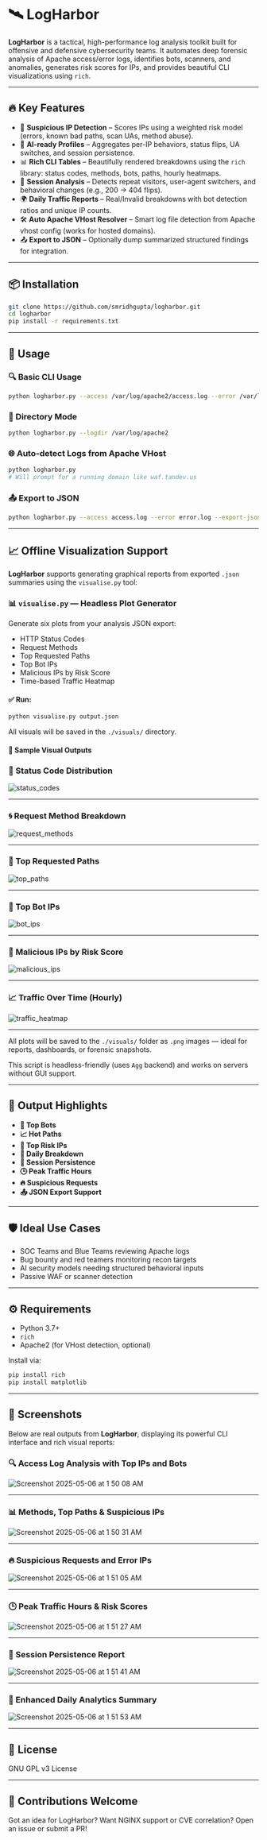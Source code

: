 # 🛰️ LogHarbor

**LogHarbor** is a tactical, high-performance log analysis toolkit built for offensive and defensive cybersecurity teams. It automates deep forensic analysis of Apache access/error logs, identifies bots, scanners, and anomalies, generates risk scores for IPs, and provides beautiful CLI visualizations using `rich`.

---

## 🔥 Key Features

* 🚨 **Suspicious IP Detection** – Scores IPs using a weighted risk model (errors, known bad paths, scan UAs, method abuse).
* 🧠 **AI-ready Profiles** – Aggregates per-IP behaviors, status flips, UA switches, and session persistence.
* 📊 **Rich CLI Tables** – Beautifully rendered breakdowns using the `rich` library: status codes, methods, bots, paths, hourly heatmaps.
* 🧬 **Session Analysis** – Detects repeat visitors, user-agent switchers, and behavioral changes (e.g., 200 → 404 flips).
* 🌍 **Daily Traffic Reports** – Real/Invalid breakdowns with bot detection ratios and unique IP counts.
* 🛠️ **Auto Apache VHost Resolver** – Smart log file detection from Apache vhost config (works for hosted domains).
* 📤 **Export to JSON** – Optionally dump summarized structured findings for integration.

---

## 📦 Installation

```bash
git clone https://github.com/smridhgupta/logharbor.git
cd logharbor
pip install -r requirements.txt
```

---

## 🚀 Usage

### 🔍 Basic CLI Usage

```bash
python logharbor.py --access /var/log/apache2/access.log --error /var/log/apache2/error.log
```

### 📁 Directory Mode

```bash
python logharbor.py --logdir /var/log/apache2
```

### 🌐 Auto-detect Logs from Apache VHost

```bash
python logharbor.py
# Will prompt for a running domain like waf.tandev.us
```

### 📤 Export to JSON

```bash
python logharbor.py --access access.log --error error.log --export-json output.json
```

---

## 📈 Offline Visualization Support

**LogHarbor** supports generating graphical reports from exported `.json` summaries using the `visualise.py` tool:

### 📊 `visualise.py` — Headless Plot Generator

Generate six plots from your analysis JSON export:

* HTTP Status Codes
* Request Methods
* Top Requested Paths
* Top Bot IPs
* Malicious IPs by Risk Score
* Time-based Traffic Heatmap

#### ✅ Run:

```bash
python visualise.py output.json
```

All visuals will be saved in the `./visuals/` directory.

#### 📸 Sample Visual Outputs

### 🔢 Status Code Distribution

![status_codes](https://github.com/user-attachments/assets/ff6e5d18-7c3f-4f03-b1e5-46fa67052b13)

---

### 🌀 Request Method Breakdown

![request_methods](https://github.com/user-attachments/assets/90f7a5c2-acc7-47e8-8853-4b59819ab6b5)

---

### 🔼 Top Requested Paths

![top_paths](https://github.com/user-attachments/assets/6e65d7b9-bfe8-4c49-b661-eb170c50802f)

---

### 🤖 Top Bot IPs

![bot_ips](https://github.com/user-attachments/assets/e6e57a78-8a8b-425d-bcfb-de024a9602a1)

---

### 🚨 Malicious IPs by Risk Score

![malicious_ips](https://github.com/user-attachments/assets/c071020d-a754-4f12-99c8-a4ebe214ad61)

---

### 📈 Traffic Over Time (Hourly)

![traffic_heatmap](https://github.com/user-attachments/assets/74b32394-b904-4cf5-a140-9f63c79975d8)

---

All plots will be saved to the `./visuals/` folder as `.png` images — ideal for reports, dashboards, or forensic snapshots.


This script is headless-friendly (uses `Agg` backend) and works on servers without GUI support.

---

## 🧪 Output Highlights

* **👾 Top Bots**
* **📈 Hot Paths**
* **🚨 Top Risk IPs**
* **📆 Daily Breakdown**
* **🧬 Session Persistence**
* **🕒 Peak Traffic Hours**
* **🔥 Suspicious Requests**
* **📤 JSON Export Support**

---

## 🛡️ Ideal Use Cases

* SOC Teams and Blue Teams reviewing Apache logs
* Bug bounty and red teamers monitoring recon targets
* AI security models needing structured behavioral inputs
* Passive WAF or scanner detection

---

## ⚙️ Requirements

* Python 3.7+
* `rich`
* Apache2 (for VHost detection, optional)

Install via:

```bash
pip install rich
pip install matplotlib
```

---

## 📸 Screenshots

Below are real outputs from **LogHarbor**, displaying its powerful CLI interface and rich visual reports:

### 🔍 Access Log Analysis with Top IPs and Bots

![Screenshot 2025-05-06 at 1 50 08 AM](https://github.com/user-attachments/assets/5968a8e9-6195-458b-8f1c-7ca4fe2d6580)

---

### 📊 Methods, Top Paths & Suspicious IPs

![Screenshot 2025-05-06 at 1 50 31 AM](https://github.com/user-attachments/assets/2fe71a79-74c2-4932-a75b-a5361c55302e)

---

### 🔥 Suspicious Requests and Error IPs

![Screenshot 2025-05-06 at 1 51 05 AM](https://github.com/user-attachments/assets/4e414792-b192-46fe-964c-28274cd9db7d)

---

### 🕒 Peak Traffic Hours & Risk Scores

![Screenshot 2025-05-06 at 1 51 27 AM](https://github.com/user-attachments/assets/1fa11a96-27aa-4fa9-8841-d3b39aac1466)

---

### 🧬 Session Persistence Report

![Screenshot 2025-05-06 at 1 51 41 AM](https://github.com/user-attachments/assets/967bdcf8-40d3-4297-9025-504ccb378cfe)

---

### 📆 Enhanced Daily Analytics Summary

![Screenshot 2025-05-06 at 1 51 53 AM](https://github.com/user-attachments/assets/d673a2ba-9753-4b4d-a634-fa1e61f458f5)

---

## 📜 License

GNU GPL v3 License

---

## 📣 Contributions Welcome

Got an idea for LogHarbor? Want NGINX support or CVE correlation? Open an issue or submit a PR!

